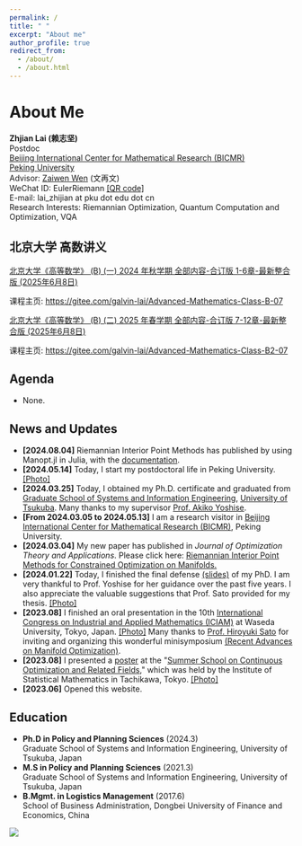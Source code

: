 ```yaml
---
permalink: /
title: " "
excerpt: "About me"
author_profile: true
redirect_from: 
  - /about/
  - /about.html
---
```


# About Me

**Zhjian Lai (赖志坚)**\
Postdoc\
[Beijing International Center for Mathematical Research (BICMR)](http://bicmr.pku.edu.cn/)\
[Peking University](https://english.pku.edu.cn/)\
Advisor: [Zaiwen Wen](http://faculty.bicmr.pku.edu.cn/~wenzw/) (文再文)\
WeChat ID: EulerRiemann [[QR code]](https://galvinlai.github.io/images/qr_code_300.jpg)\
E-mail:  lai_zhijian at pku dot edu dot cn\
Research Interests: Riemannian Optimization, Quantum Computation and Optimization, VQA

## 北京大学 高数讲义

[北京大学《高等数学》 (B) (一) 2024 年秋学期 全部内容-合订版 1-6章-最新整合版 (2025年6月8日)](https://gitee.com/galvin-lai/Advanced-Mathematics-Class-B-07/raw/master/AM-B-1-PKU-ALL.pdf)

课程主页: https://gitee.com/galvin-lai/Advanced-Mathematics-Class-B-07

[北京大学《高等数学》 (B) (二) 2025 年春学期 全部内容-合订版 7-12章-最新整合版 (2025年6月8日)](https://gitee.com/galvin-lai/Advanced-Mathematics-Class-B2-07/raw/master/AM-B-2-PKU-ALL.pdf) 

课程主页: https://gitee.com/galvin-lai/Advanced-Mathematics-Class-B2-07

## Agenda

 - None.

## News and Updates

- **[2024.08.04]** Riemannian Interior Point Methods has published by using Manopt.jl in Julia, with the [documentation](https://manoptjl.org/stable/solvers/interior_point_Newton/).
- **[2024.05.14]** Today, I start my postdoctoral life in Peking University. [[Photo]](https://galvinlai.github.io/images/weiming_lake_20240516092531.jpg)
- **[2024.03.25]** Today, I obtained my Ph.D. certificate and graduated from [Graduate School of Systems and Information Engineering](https://www.sie.tsukuba.ac.jp/eng/), [University of Tsukuba](https://www.tsukuba.ac.jp/en/). Many thanks to my supervisor [Prof. Akiko Yoshise](https://infoshako.sk.tsukuba.ac.jp/~yoshise/).
- **[From 2024.03.05 to 2024.05.13]** I am a research visitor in [Beijing International Center for Mathematical Research (BICMR)](https://bicmr.pku.edu.cn/), Peking University.
- **[2024.03.04]** My new paper has published in *Journal of Optimization Theory and Applications*. Please click here: [Riemannian Interior Point Methods for Constrained Optimization on Manifolds.]( https://doi.org/10.1007/s10957-024-02403-8)
- **[2024.01.22]** Today, I finished the final defense [(slides)](https://galvinlai.github.io/files/slides/2024_01_22_PhD_FinalDefense.pdf) of my PhD. I am very thankful to Prof. Yoshise for her guidance over the past five years. I also appreciate the valuable suggestions that Prof. Sato provided for my thesis. [[Photo]](https://galvinlai.github.io/images/sato_yoshise_lai_2024-01-22.jpg)
- **[2023.08]** I finished an oral presentation in the 10th [International Congress on Industrial and Applied Mathematics (ICIAM)](https://iciam2023.org/) at Waseda University, Tokyo, Japan. [[Photo]](https://galvinlai.github.io/images/ICIAM2023.jpg) Many thanks to [Prof. Hiroyuki Sato](https://sites.google.com/site/hiroyukisatoeng/home) for inviting and organizing this wonderful minisymposium [(Recent Advances on Manifold Optimization)](https://iciam2023.org/registered_data?id=01064).
- **[2023.08]** I presented a [poster](https://galvinlai.github.io/talks/) at the "[Summer School on Continuous Optimization and Related Fields](https://www.ism.ac.jp/~mirai/sscoke/2023/)," which was held by the Institute of Statistical Mathematics in Tachikawa, Tokyo. [[Photo]](https://galvinlai.github.io/images/2023-08-11-sscoke-group-photo-b.jpg)
- **[2023.06]** Opened this website.

## Education

- **Ph.D in Policy and Planning Sciences** (2024.3)\
  Graduate School of Systems and Information Engineering, University of Tsukuba, Japan
- **M.S in Policy and Planning Sciences** (2021.3)\
  Graduate School of Systems and Information Engineering, University of Tsukuba, Japan
- **B.Mgmt. in Logistics Management** (2017.6)\
  School of Business Administration, Dongbei University of Finance and Economics, China


<a href='https://clustrmaps.com/site/1bv2n'  title='Visit tracker'><img src='//clustrmaps.com/map_v2.png?cl=ffffff&w=300&t=n&d=J6_1YGeLg-J7t5ToGOrm1lj_HeE4j7CR-SSuDJOBqso&co=2d78ad&ct=ffffff'/></a>